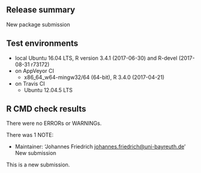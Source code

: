 ## Release summary

New package submission

## Test environments

* local Ubuntu 16.04 LTS, R version 3.4.1 (2017-06-30) and R-devel (2017-08-31 r73172)
* on AppVeyor CI
    * x86_64_w64-mingw32/64 (64-bit), R 3.4.0 (2017-04-21)
* on Travis CI
    * Ubuntu 12.04.5 LTS

## R CMD check results
There were no ERRORs or WARNINGs.

There was 1 NOTE:

* Maintainer: ‘Johannes Friedrich <johannes.friedrich@uni-bayreuth.de>’
  New submission

This is a new submission.